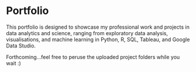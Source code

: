 # Portfolio
This portfolio is designed to showcase my professional work and projects in data analytics and science, ranging from exploratory data analysis, visualisations, and machine learning in Python, R, SQL, Tableau, and Google Data Studio.

Forthcoming...feel free to peruse the uploaded project folders while you wait :)
